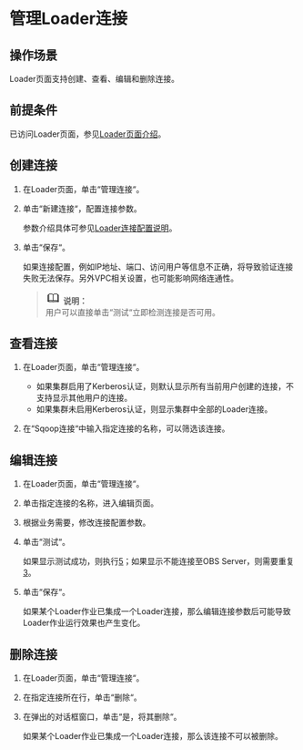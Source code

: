 # 管理Loader连接<a name="ZH-CN_TOPIC_0071958194"></a>

## 操作场景<a name="zh-cn_topic_0070859524_section3370941195922"></a>

Loader页面支持创建、查看、编辑和删除连接。

## 前提条件<a name="zh-cn_topic_0070859524_section177816810113"></a>

已访问Loader页面，参见[Loader页面介绍](Loader使用简介.md#zh-cn_topic_0070859522_section27711559)。

## 创建连接<a name="zh-cn_topic_0070859524_section5247810030"></a>

1.  在Loader页面，单击“管理连接“。
2.  单击“新建连接“，配置连接参数。

    参数介绍具体可参见[Loader连接配置说明](Loader连接配置说明.md#ZH-CN_TOPIC_0071958193)。

3.  单击“保存“。

    如果连接配置，例如IP地址、端口、访问用户等信息不正确，将导致验证连接失败无法保存。另外VPC相关设置，也可能影响网络连通性。

    >![](public_sys-resources/icon-note.gif) **说明：**   
    >用户可以直接单击“测试“立即检测连接是否可用。  


## 查看连接<a name="zh-cn_topic_0070859524_section1741883310620"></a>

1.  在Loader页面，单击“管理连接“。
    -   如果集群启用了Kerberos认证，则默认显示所有当前用户创建的连接，不支持显示其他用户的连接。
    -   如果集群未启用Kerberos认证，则显示集群中全部的Loader连接。

2.  在“Sqoop连接“中输入指定连接的名称，可以筛选该连接。

## 编辑连接<a name="zh-cn_topic_0070859524_section22250948101420"></a>

1.  在Loader页面，单击“管理连接“。
2.  单击指定连接的名称，进入编辑页面。
3.  <a name="zh-cn_topic_0070859524_li2682808101819"></a>根据业务需要，修改连接配置参数。
4.  单击“测试“。

    如果显示测试成功，则执行[5](#zh-cn_topic_0070859524_li42608415101849)；如果显示不能连接至OBS Server，则需要重复[3](#zh-cn_topic_0070859524_li2682808101819)。

5.  <a name="zh-cn_topic_0070859524_li42608415101849"></a>单击“保存“。

    如果某个Loader作业已集成一个Loader连接，那么编辑连接参数后可能导致Loader作业运行效果也产生变化。


## 删除连接<a name="zh-cn_topic_0070859524_section49823441102034"></a>

1.  在Loader页面，单击“管理连接“。
2.  在指定连接所在行，单击“删除“。
3.  在弹出的对话框窗口，单击“是，将其删除“。

    如果某个Loader作业已集成一个Loader连接，那么该连接不可以被删除。


